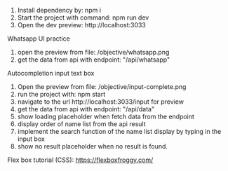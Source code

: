 1. Install dependency by: npm i
2. Start the project with command: npm run dev
3. Open the dev preview: http://localhost:3033

Whatsapp UI practice
1. open the preview from file: /objective/whatsapp.png
2. get the data from api with endpoint: "/api/whatsapp"

Autocompletion input text box
1. Open the preview from file: /objective/input-complete.png
2. run the project with: npm start
3. navigate to the url http://localhost:3033/input for preview
2. get the data from api with endpoint: "/api/data"
3. show loading placeholder when fetch data from the endpoint
4. display order of name list from the api result
5. implement the search function of the name list display by typing in the input box
6. show no result placeholder when no result is found. 


Flex box tutorial (CSS):
https://flexboxfroggy.com/